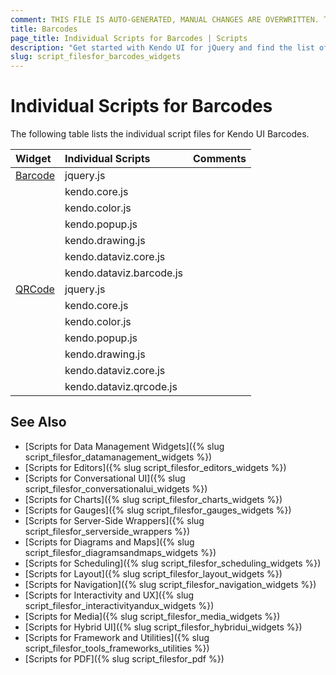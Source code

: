 ```yaml
---
comment: THIS FILE IS AUTO-GENERATED, MANUAL CHANGES ARE OVERWRITTEN. TO UPDATE THE CONTENT, UPDATE COMPONENT DEPENDENCIES AND RUN `rake js_dependencies`.
title: Barcodes
page_title: Individual Scripts for Barcodes | Scripts 
description: "Get started with Kendo UI for jQuery and find the list of required script files for the Kendo UI Barcodes"
slug: script_filesfor_barcodes_widgets
---
```


# Individual Scripts for Barcodes

The following table lists the individual script files for Kendo UI Barcodes.&nbsp;&nbsp;

| Widget | Individual Scripts | Comments |
| :---   | :---         | :---     |
| [Barcode](https://demos.telerik.com/kendo-ui/barcode/index) | jquery.js | |
| | kendo.core.js | |
| | kendo.color.js | |
| | kendo.popup.js | |
| | kendo.drawing.js | |
| | kendo.dataviz.core.js | |
| | kendo.dataviz.barcode.js | |
| [QRCode](https://demos.telerik.com/kendo-ui/qrcode/index) | jquery.js | |
| | kendo.core.js | |
| | kendo.color.js | |
| | kendo.popup.js | |
| | kendo.drawing.js | |
| | kendo.dataviz.core.js | |
| | kendo.dataviz.qrcode.js | |

## See Also

+ [Scripts for Data Management Widgets]({% slug script_filesfor_datamanagement_widgets %})
+ [Scripts for Editors]({% slug script_filesfor_editors_widgets %})
+ [Scripts for Conversational UI]({% slug script_filesfor_conversationalui_widgets %})
+ [Scripts for Charts]({% slug script_filesfor_charts_widgets %})
+ [Scripts for Gauges]({% slug script_filesfor_gauges_widgets %})
+ [Scripts for Server-Side Wrappers]({% slug script_filesfor_serverside_wrappers %})
+ [Scripts for Diagrams and Maps]({% slug script_filesfor_diagramsandmaps_widgets %})
+ [Scripts for Scheduling]({% slug script_filesfor_scheduling_widgets %})
+ [Scripts for Layout]({% slug script_filesfor_layout_widgets %})
+ [Scripts for Navigation]({% slug script_filesfor_navigation_widgets %})
+ [Scripts for Interactivity and UX]({% slug script_filesfor_interactivityandux_widgets %})
+ [Scripts for Media]({% slug script_filesfor_media_widgets %})
+ [Scripts for Hybrid UI]({% slug script_filesfor_hybridui_widgets %})
+ [Scripts for Framework and Utilities]({% slug script_filesfor_tools_frameworks_utilities %})
+ [Scripts for PDF]({% slug script_filesfor_pdf %})
